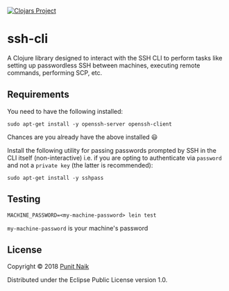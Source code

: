 [![Clojars Project](https://img.shields.io/clojars/v/ssh-cli.svg)](https://clojars.org/ssh-cli)

# ssh-cli

A Clojure library designed to interact with the SSH CLI to perform tasks like setting up passwordless SSH between machines, executing remote commands, performing SCP, etc.

## Requirements

You need to have the following installed:

```
sudo apt-get install -y openssh-server openssh-client
```
Chances are you already have the above installed :smiley:

Install the following utility for passing passwords prompted by SSH in the CLI itself (non-interactive) i.e. if you are opting to authenticate via `password` and not a `private key` (the latter is recommended):

```
sudo apt-get install -y sshpass
```

## Testing

```
MACHINE_PASSWORD=<my-machine-password> lein test
```
`my-machine-password` is your machine's password

## License

Copyright © 2018 [Punit Naik](https://github.com/punit-naik)

Distributed under the Eclipse Public License version 1.0.
